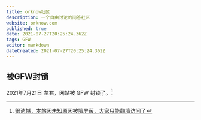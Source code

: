 ```yaml
---
title: orknow社区
description: 一个自由讨论的问答社区
website: orknow.com
published: true
date: 2021-07-27T20:25:24.362Z
tags: GFW
editor: markdown
dateCreated: 2021-07-27T20:25:24.362Z
---
```


## 被GFW封锁

2021年7月21日 左右，网站被 GFW 封锁了。[^8nURX]

[^8nURX]: [很遗憾，本站因未知原因被墙屏蔽，大家只能翻墙访问了](https://archive.is/8nURX "https://orknow.com/article/93")
